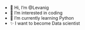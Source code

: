 - 👋 Hi, I’m @Levanig
- 👀 I’m interested in coding
- 🌱 I’m currently learning Python
- ✨ I want to become Data scientist

<!---
Levanig/Levanig is a ✨ special ✨ repository because its `README.md` (this file) appears on your GitHub profile.
You can click the Preview link to take a look at your changes.
--->
